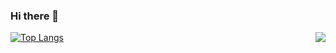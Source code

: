 ### Hi there 👋

<!--
**gaoguanqi/gaoguanqi** is a ✨ _special_ ✨ repository because its `README.md` (this file) appears on your GitHub profile.

Here are some ideas to get you started:

- 🔭 I’m currently working on ...
- 🌱 I’m currently learning ...
- 👯 I’m looking to collaborate on ...
- 🤔 I’m looking for help with ...
- 💬 Ask me about ...
- 📫 How to reach me: ...
- 😄 Pronouns: ...
- ⚡ Fun fact: ...
-->
 <img align="right" src="https://github-readme-stats.vercel.app/api?username=gaoguanqi&theme=dracula&show_icons=true&hide_title=true" />
 
[![Top Langs](https://github-readme-stats.vercel.app/api/top-langs/?username=gaoguanqi&theme=dracula&layout=compact)](https://github.com/gaoguanqi)

